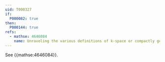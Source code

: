 ```yaml
---
uid: T000327
if:
  P000082: true
then:
  P000144: true
refs:
  - mathse: 4646084
    name: Unraveling the various definitions of k-space or compactly generated space
---
```


See {{mathse:4646084}}.
